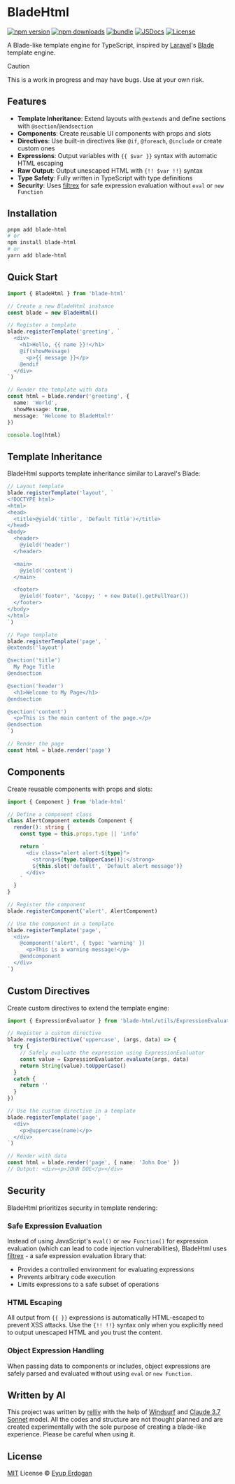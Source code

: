 # BladeHtml

[![npm version][npm-version-src]][npm-version-href]
[![npm downloads][npm-downloads-src]][npm-downloads-href]
[![bundle][bundle-src]][bundle-href]
[![JSDocs][jsdocs-src]][jsdocs-href]
[![License][license-src]][license-href]

A Blade-like template engine for TypeScript, inspired by [Laravel](https://laravel.com/)'s [Blade](https://laravel.com/docs/12.x/blade) template engine.

> [!CAUTION]
> This is a work in progress and may have bugs. Use at your own risk.

## Features

- **Template Inheritance**: Extend layouts with `@extends` and define sections with `@section`/`@endsection`
- **Components**: Create reusable UI components with props and slots
- **Directives**: Use built-in directives like `@if`, `@foreach`, `@include` or create custom ones
- **Expressions**: Output variables with `{{ $var }}` syntax with automatic HTML escaping
- **Raw Output**: Output unescaped HTML with `{!! $var !!}` syntax
- **Type Safety**: Fully written in TypeScript with type definitions
- **Security**: Uses [filtrex](https://github.com/joewalnes/filtrex) for safe expression evaluation without `eval` or `new Function`

## Installation

```bash
pnpm add blade-html
# or
npm install blade-html
# or
yarn add blade-html
```

## Quick Start

```typescript
import { BladeHtml } from 'blade-html'

// Create a new BladeHtml instance
const blade = new BladeHtml()

// Register a template
blade.registerTemplate('greeting', `
  <div>
    <h1>Hello, {{ name }}!</h1>
    @if(showMessage)
      <p>{{ message }}</p>
    @endif
  </div>
`)

// Render the template with data
const html = blade.render('greeting', {
  name: 'World',
  showMessage: true,
  message: 'Welcome to BladeHtml!'
})

console.log(html)
```

## Template Inheritance

BladeHtml supports template inheritance similar to Laravel's Blade:

```typescript
// Layout template
blade.registerTemplate('layout', `
<!DOCTYPE html>
<html>
<head>
  <title>@yield('title', 'Default Title')</title>
</head>
<body>
  <header>
    @yield('header')
  </header>

  <main>
    @yield('content')
  </main>

  <footer>
    @yield('footer', '&copy; ' + new Date().getFullYear())
  </footer>
</body>
</html>
`)

// Page template
blade.registerTemplate('page', `
@extends('layout')

@section('title')
  My Page Title
@endsection

@section('header')
  <h1>Welcome to My Page</h1>
@endsection

@section('content')
  <p>This is the main content of the page.</p>
@endsection
`)

// Render the page
const html = blade.render('page')
```

## Components

Create reusable components with props and slots:

```typescript
import { Component } from 'blade-html'

// Define a component class
class AlertComponent extends Component {
  render(): string {
    const type = this.props.type || 'info'

    return `
      <div class="alert alert-${type}">
        <strong>${type.toUpperCase()}:</strong>
        ${this.slot('default', 'Default alert message')}
      </div>
    `
  }
}

// Register the component
blade.registerComponent('alert', AlertComponent)

// Use the component in a template
blade.registerTemplate('page', `
  <div>
    @component('alert', { type: 'warning' })
      <p>This is a warning message!</p>
    @endcomponent
  </div>
`)
```

## Custom Directives

Create custom directives to extend the template engine:

```typescript
import { ExpressionEvaluator } from 'blade-html/utils/ExpressionEvaluator'

// Register a custom directive
blade.registerDirective('uppercase', (args, data) => {
  try {
    // Safely evaluate the expression using ExpressionEvaluator
    const value = ExpressionEvaluator.evaluate(args, data)
    return String(value).toUpperCase()
  }
  catch {
    return ''
  }
})

// Use the custom directive in a template
blade.registerTemplate('page', `
  <div>
    <p>@uppercase(name)</p>
  </div>
`)

// Render with data
const html = blade.render('page', { name: 'John Doe' })
// Output: <div><p>JOHN DOE</p></div>
```

## Security

BladeHtml prioritizes security in template rendering:

### Safe Expression Evaluation

Instead of using JavaScript's `eval()` or `new Function()` for expression evaluation (which can lead to code injection vulnerabilities), BladeHtml uses [filtrex](https://github.com/joewalnes/filtrex) - a safe expression evaluation library that:

- Provides a controlled environment for evaluating expressions
- Prevents arbitrary code execution
- Limits expressions to a safe subset of operations

### HTML Escaping

All output from `{{ }}` expressions is automatically HTML-escaped to prevent XSS attacks. Use the `{!! !!}` syntax only when you explicitly need to output unescaped HTML and you trust the content.

### Object Expression Handling

When passing data to components or includes, object expressions are safely parsed and evaluated without using `eval` or `new Function`.

## Written by AI

This project was written by [relliv](https://github.com/relliv) with the help of [Windsurf](https://windsurf.com/editor) and [Claude 3.7 Sonnet](https://www.anthropic.com/news/claude-3-7-sonnet) model. All the codes and structure are not thought planned and are created experimentally with the sole purpose of creating a blade-like experience. Please be careful when using it.

## License

[MIT](./LICENSE) License © [Eyup Erdogan](https://github.com/relliv)

<!-- Badges -->

[npm-version-src]: https://img.shields.io/npm/v/blade-html?style=flat&colorA=080f12&colorB=1fa669
[npm-version-href]: https://npmjs.com/package/blade-html
[npm-downloads-src]: https://img.shields.io/npm/dm/blade-html?style=flat&colorA=080f12&colorB=1fa669
[npm-downloads-href]: https://npmjs.com/package/blade-html
[bundle-src]: https://img.shields.io/bundlephobia/minzip/blade-html?style=flat&colorA=080f12&colorB=1fa669&label=minzip
[bundle-href]: https://bundlephobia.com/result?p=blade-html
[license-src]: https://img.shields.io/github/license/relliv/blade-html.svg?style=flat&colorA=080f12&colorB=1fa669
[license-href]: https://github.com/relliv/blade-html/blob/main/LICENSE
[jsdocs-src]: https://img.shields.io/badge/jsdocs-reference-080f12?style=flat&colorA=080f12&colorB=1fa669
[jsdocs-href]: https://www.jsdocs.io/package/blade-html
